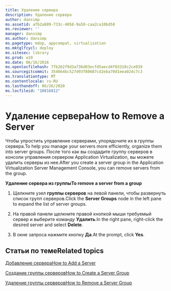 ```yaml
---
title: Удаление сервера
description: Удаление сервера
author: dansimp
ms.assetid: afb2a889-733c-4058-9a50-caa2ca10bd58
ms.reviewer: ''
manager: dansimp
ms.author: dansimp
ms.pagetype: mdop, appcompat, virtualization
ms.mktglfcycl: deploy
ms.sitesec: library
ms.prod: w10
ms.date: 06/16/2016
ms.openlocfilehash: 7fb262f9d3a736d03ecfd5aecd4f03318c2ce939
ms.sourcegitcommit: 354664bc527d93f80687cd2eba70d1eea024c7c3
ms.translationtype: MT
ms.contentlocale: ru-RU
ms.lasthandoff: 06/26/2020
ms.locfileid: "10816812"
---
```

# <span data-ttu-id="89428-103">Удаление сервера</span><span class="sxs-lookup"><span data-stu-id="89428-103">How to Remove a Server</span></span>


<span data-ttu-id="89428-104">Чтобы упростить управление серверами, упорядочите их в группы сервера.</span><span class="sxs-lookup"><span data-stu-id="89428-104">To help you manage your servers more efficiently, organize them into server groups.</span></span> <span data-ttu-id="89428-105">После того как вы создадите группу серверов в консоли управления сервером Application Virtualization, вы можете удалить серверы из нее.</span><span class="sxs-lookup"><span data-stu-id="89428-105">After you create a server group in the Application Virtualization Server Management Console, you can remove servers from the group.</span></span>

**<span data-ttu-id="89428-106">Удаление сервера из группы</span><span class="sxs-lookup"><span data-stu-id="89428-106">To remove a server from a group</span></span>**

1.  <span data-ttu-id="89428-107">Щелкните узел **группы серверов** на левой панели, чтобы развернуть список групп серверов.</span><span class="sxs-lookup"><span data-stu-id="89428-107">Click the **Server Groups** node in the left pane to expand the list of server groups.</span></span>

2.  <span data-ttu-id="89428-108">На правой панели щелкните правой кнопкой мыши требуемый сервер и выберите команду **Удалить**.</span><span class="sxs-lookup"><span data-stu-id="89428-108">In the right pane, right-click the desired server and select **Delete**.</span></span>

3.  <span data-ttu-id="89428-109">В окне запроса нажмите кнопку **Да**.</span><span class="sxs-lookup"><span data-stu-id="89428-109">At the prompt, click **Yes**.</span></span>

## <span data-ttu-id="89428-110">Статьи по теме</span><span class="sxs-lookup"><span data-stu-id="89428-110">Related topics</span></span>


[<span data-ttu-id="89428-111">Добавление сервера</span><span class="sxs-lookup"><span data-stu-id="89428-111">How to Add a Server</span></span>](how-to-add-a-server.md)

[<span data-ttu-id="89428-112">Создание группы серверов</span><span class="sxs-lookup"><span data-stu-id="89428-112">How to Create a Server Group</span></span>](how-to-create-a-server-group.md)

[<span data-ttu-id="89428-113">Удаление группы серверов</span><span class="sxs-lookup"><span data-stu-id="89428-113">How to Remove a Server Group</span></span>](how-to-remove-a-server-group.md)

 

 





